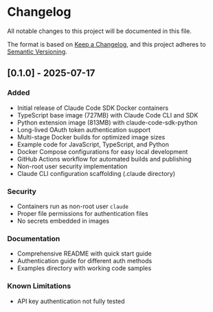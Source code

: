# Changelog

All notable changes to this project will be documented in this file.

The format is based on [Keep a Changelog](https://keepachangelog.com/en/1.0.0/),
and this project adheres to [Semantic Versioning](https://semver.org/spec/v2.0.0.html).

## [0.1.0] - 2025-07-17

### Added
- Initial release of Claude Code SDK Docker containers
- TypeScript base image (727MB) with Claude Code CLI and SDK
- Python extension image (813MB) with claude-code-sdk-python
- Long-lived OAuth token authentication support
- Multi-stage Docker builds for optimized image sizes
- Example code for JavaScript, TypeScript, and Python
- Docker Compose configurations for easy local development
- GitHub Actions workflow for automated builds and publishing
- Non-root user security implementation
- Claude CLI configuration scaffolding (.claude directory)

### Security
- Containers run as non-root user `claude`
- Proper file permissions for authentication files
- No secrets embedded in images

### Documentation
- Comprehensive README with quick start guide
- Authentication guide for different auth methods
- Examples directory with working code samples

### Known Limitations
- API key authentication not fully tested